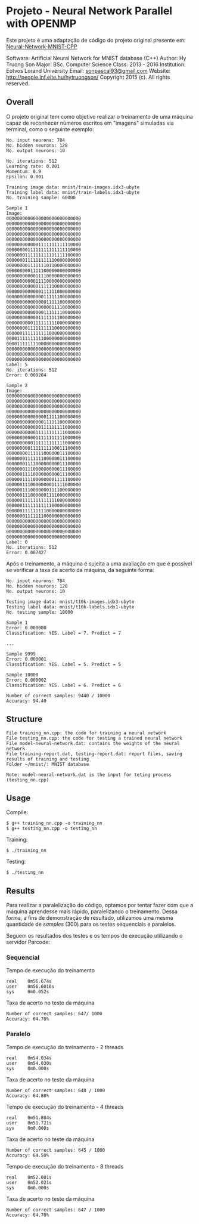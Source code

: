 # Projeto - Neural Network Parallel with OPENMP

Este projeto é uma adaptação de código do projeto original presente em: [Neural-Network-MNIST-CPP](https://github.com/HyTruongSon/Neural-Network-MNIST-CPP)

Software: Artificial Neural Network for MNIST database (C++)
Author: Hy Truong Son
Major: BSc. Computer Science
Class: 2013 - 2016
Institution: Eotvos Lorand University
Email: sonpascal93@gmail.com
Website: http://people.inf.elte.hu/hytruongson/
Copyright 2015 (c). All rights reserved.

## Overall
O projeto original tem como objetivo realizar o treinamento de uma máquina capaz de reconhecer números escritos em "imagens" simuladas via terminal, como o seguinte exemplo:

```
No. input neurons: 784
No. hidden neurons: 128
No. output neurons: 10

No. iterations: 512
Learning rate: 0.001
Momentum: 0.9
Epsilon: 0.001

Training image data: mnist/train-images.idx3-ubyte
Training label data: mnist/train-labels.idx1-ubyte
No. training sample: 60000

Sample 1
Image:
0000000000000000000000000000
0000000000000000000000000000
0000000000000000000000000000
0000000000000000000000000000
0000000000000000000000000000
0000000000001111111111110000
0000000011111111111111110000
0000000111111111111111100000
0000000111111111110000000000
0000000011111110110000000000
0000000001111100000000000000
0000000000011110000000000000
0000000000011110000000000000
0000000000001111110000000000
0000000000000111111000000000
0000000000000011111100000000
0000000000000001111100000000
0000000000000000011110000000
0000000000000011111110000000
0000000000001111111100000000
0000000000111111111000000000
0000000011111111110000000000
0000001111111111000000000000
0000111111111100000000000000
0000111111110000000000000000
0000000000000000000000000000
0000000000000000000000000000
0000000000000000000000000000
Label: 5
No. iterations: 512
Error: 0.009284

Sample 2
Image:
0000000000000000000000000000
0000000000000000000000000000
0000000000000000000000000000
0000000000000000000000000000
0000000000000001111100000000
0000000000000011111100000000
0000000000000111111111000000
0000000000011111111111000000
0000000000011111111111000000
0000000000111111111111000000
0000000001111111110011100000
0000000011111100000011100000
0000000111111100000011100000
0000000111100000000011100000
0000000111000000000011100000
0000001111000000000011100000
0000001111000000001111100000
0000001110000000011111000000
0000001110000000111100000000
0000001110000001111000000000
0000001111111111111000000000
0000001111111111100000000000
0000001111111110000000000000
0000000111111100000000000000
0000000000000000000000000000
0000000000000000000000000000
0000000000000000000000000000
0000000000000000000000000000
Label: 0
No. iterations: 512
Error: 0.007427

```

Após o treinamento, a máquina é sujeita a uma avaliação em que é possível se verificar a taxa de acerto da máquina, da seguinte forma:

```
No. input neurons: 784
No. hidden neurons: 128
No. output neurons: 10

Testing image data: mnist/t10k-images.idx3-ubyte
Testing label data: mnist/t10k-labels.idx1-ubyte
No. testing sample: 10000

Sample 1
Error: 0.000000
Classification: YES. Label = 7. Predict = 7

...

Sample 9999
Error: 0.000001
Classification: YES. Label = 5. Predict = 5

Sample 10000
Error: 0.000002
Classification: YES. Label = 6. Predict = 6

Number of correct samples: 9440 / 10000
Accuracy: 94.40

```

## Structure

```
File training_nn.cpp: the code for training a neural network
File testing_nn.cpp: the code for testing a trained neural network
File model-neural-network.dat: contains the weights of the neural network
File training-report.dat, testing-report.dat: report files, saving results of training and testing
Folder ~/mnist/: MNIST database

Note: model-neural-network.dat is the input for teting process (testing_nn.cpp)
```

## Usage

Compile:
```
$ g++ training_nn.cpp -o training_nn
$ g++ testing_nn.cpp -o testing_nn

```

Training:
```
$ ./training_nn
```

Testing:
```
$ ./testing_nn
```

## Results

Para realizar a paralelização do código, optamos por tentar fazer com que a máquina aprendesse mais rápido, paralelizando o treinamento. Dessa forma, a fins de demonstração de resultado,
utilizamos uma mesma quantidade de _samples_ (300) para os testes sequenciais e paralelos.

Seguem os resultados dos testes e os tempos de execução utilizando o servidor Parcode:

### Sequencial

Tempo de execução do treinamento

```
real    0m56.674s
user    0m56.6010s
sys     0m0.052s
```

Taxa de acerto no teste da máquina
```
Number of correct samples: 647/ 1000
Accuracy: 64.70%
```

### Paralelo

Tempo de execução do treinamento - 2 threads

```
real    0m54.034s
user    0m54.030s
sys     0m0.000s
```

Taxa de acerto no teste da máquina
```
Number of correct samples: 648 / 1000
Accuracy: 64.80%
```

Tempo de execução do treinamento - 4 threads

```
real    0m51.804s
user    0m51.721s
sys     0m0.000s
```

Taxa de acerto no teste da máquina
```
Number of correct samples: 645 / 1000
Accuracy: 64.50%
```

Tempo de execução do treinamento - 8 threads

```
real    0m52.001s
user    0m52.021s
sys     0m0.000s
```

Taxa de acerto no teste da máquina
```
Number of correct samples: 647 / 1000
Accuracy: 64.70%
```
